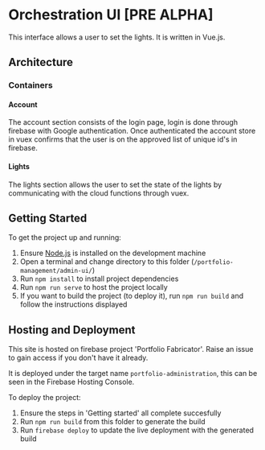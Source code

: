 # Orchestration UI [PRE ALPHA]
This interface allows a user to set the lights. It is written in Vue.js.

## Architecture

### Containers

#### Account
The account section consists of the login page, login is done through firebase with Google authentication. Once authenticated the account store in vuex confirms that the user is on the approved list of unique id's in firebase.

#### Lights
The lights section allows the user to set the state of the lights by communicating with the cloud functions through vuex.

## Getting Started
To get the project up and running:

1. Ensure [Node.js](https://nodejs.org) is installed on the development machine
2. Open a terminal and change directory to this folder (`/portfolio-management/admin-ui/`)
3. Run `npm install` to install project dependencies
4. Run `npm run serve` to host the project locally
5. If you want to build the project (to deploy it), run `npm run build` and follow the instructions displayed


## Hosting and Deployment
This site is hosted on firebase project 'Portfolio Fabricator'. Raise an issue to gain access if you don't have it already.

It is deployed under the target name `portfolio-administration`, this can be seen in the Firebase Hosting Console.

To deploy the project:
1. Ensure the steps in 'Getting started' all complete succesfully
2. Run `npm run build` from this folder to generate the build
3. Run `firebase deploy` to update the live deployment with the generated build
